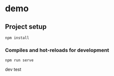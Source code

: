 # demo

## Project setup
```
npm install
```

### Compiles and hot-reloads for development
```
npm run serve
```

dev test